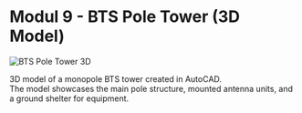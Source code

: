 # Modul 9 - BTS Pole Tower (3D Model)

![BTS Pole Tower 3D](preview.png)

3D model of a monopole BTS tower created in AutoCAD.  
The model showcases the main pole structure, mounted antenna units, and a ground shelter for equipment.  
